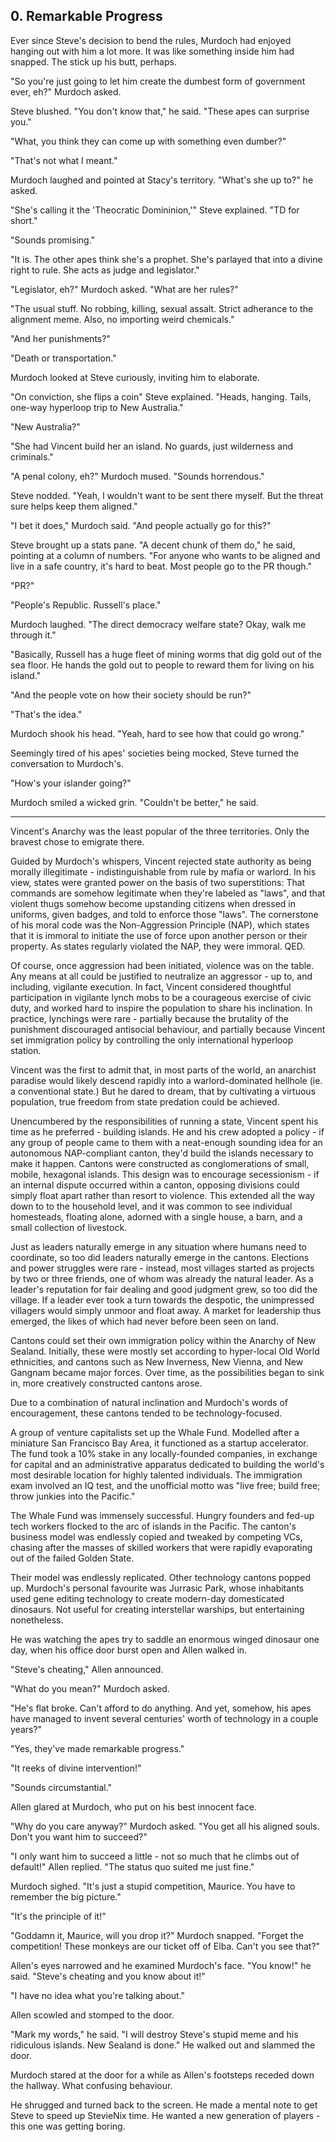## 0. Remarkable Progress

Ever since Steve's decision to bend the rules, Murdoch had enjoyed hanging out with him a lot more. It was like something inside him had snapped. The stick up his butt, perhaps.

"So you're just going to let him create the dumbest form of government ever, eh?" Murdoch asked.

Steve blushed. "You don't know that," he said. "These apes can surprise you."

"What, you think they can come up with something even dumber?"

"That's not what I meant."

Murdoch laughed and pointed at Stacy's territory. "What's she up to?" he asked.

"She's calling it the 'Theocratic Domininion,'" Steve explained. "TD for short."

"Sounds promising."

"It is. The other apes think she's a prophet. She's parlayed that into a divine right to rule. She acts as judge and legislator."

"Legislator, eh?" Murdoch asked. "What are her rules?" 

"The usual stuff. No robbing, killing, sexual assalt. Strict adherance to the alignment meme. Also, no importing weird chemicals."

"And her punishments?"

"Death or transportation."

Murdoch looked at Steve curiously, inviting him to elaborate.

"On conviction, she flips a coin" Steve explained. "Heads, hanging. Tails, one-way hyperloop trip to New Australia."

"New Australia?"

"She had Vincent build her an island. No guards, just wilderness and criminals."

"A penal colony, eh?" Murdoch mused. "Sounds horrendous."

Steve nodded. "Yeah, I wouldn't want to be sent there myself. But the threat sure helps keep them aligned."

"I bet it does," Murdoch said. "And people actually go for this?"

Steve brought up a stats pane. "A decent chunk of them do," he said, pointing at a column of numbers. "For anyone who wants to be aligned and live in a safe country, it's hard to beat. Most people go to the PR though."

"PR?"

"People's Republic. Russell's place."

Murdoch laughed. "The direct democracy welfare state? Okay, walk me through it."

"Basically, Russell has a huge fleet of mining worms that dig gold out of the sea floor. He hands the gold out to people to reward them for living on his island."

"And the people vote on how their society should be run?"

"That's the idea."

Murdoch shook his head. "Yeah, hard to see how that could go wrong."

Seemingly tired of his apes' societies being mocked, Steve turned the conversation to Murdoch's.

"How's your islander going?"

Murdoch smiled a wicked grin. "Couldn't be better," he said.

---

Vincent's Anarchy was the least popular of the three territories. Only the bravest chose to emigrate there.

Guided by Murdoch's whispers, Vincent rejected state authority as being morally illegitimate - indistinguishable from rule by mafia or warlord. In his view, states were granted power on the basis of two superstitions: That commands are somehow legitimate when they're labeled as "laws", and that violent thugs somehow become upstanding citizens when dressed in uniforms, given badges, and told to enforce those "laws". The cornerstone of his moral code was the Non-Aggression Principle (NAP), which states that it is immoral to initiate the use of force upon another person or their property. As states regularly violated the NAP, they were immoral. QED.

Of course, once aggression had been initiated, violence was on the table. Any means at all could be justified to neutralize an aggressor - up to, and including, vigilante execution. In fact, Vincent considered thoughtful participation in vigilante lynch mobs to be a courageous exercise of civic duty, and worked hard to inspire the population to share his inclination. In practice, lynchings were rare - partially because the brutality of the punishment discouraged antisocial behaviour, and partially because Vincent set immigration policy by controlling the only international hyperloop station.

Vincent was the first to admit that, in most parts of the world, an anarchist paradise would likely descend rapidly into a warlord-dominated hellhole (ie. a conventional state.) But he dared to dream, that by cultivating a virtuous population, true freedom from state predation could be achieved.

Unencumbered by the responsibilities of running a state, Vincent spent his time as he preferred - building islands. He and his crew adopted a policy - if any group of people came to them with a neat-enough sounding idea for an autonomous NAP-compliant canton, they'd build the islands necessary to make it happen. Cantons were constructed as conglomerations of small, mobile, hexagonal islands. This design was to encourage secessionism - if an internal dispute occurred within a canton, opposing divisions could simply float apart rather than resort to violence. This extended all the way down to to the household level, and it was common to see individual homesteads, floating alone, adorned with a single house, a barn, and a small collection of livestock.

Just as leaders naturally emerge in any situation where humans need to coordinate, so too did leaders naturally emerge in the cantons. Elections and power struggles were rare - instead, most villages started as projects by two or three friends, one of whom was already the natural leader. As a leader's reputation for fair dealing and good judgment grew, so too did the village. If a leader ever took a turn towards the despotic, the unimpressed villagers would simply unmoor and float away. A market for leadership thus emerged, the likes of which had never before been seen on land.

Cantons could set their own immigration policy within the Anarchy of New Sealand. Initially, these were mostly set according to hyper-local Old World ethnicities, and cantons such as New Inverness, New Vienna, and New Gangnam became major forces. Over time, as the possibilities began to sink in, more creatively constructed cantons arose.

Due to a combination of natural inclination and Murdoch's words of encouragement, these cantons tended to be technology-focused.

A group of venture capitalists set up the Whale Fund. Modelled after a miniature San Francisco Bay Area, it functioned as a startup accelerator. The fund took a 10% stake in any locally-founded companies, in exchange for capital and an administrative apparatus dedicated to building the world's most desirable location for highly talented individuals. The immigration exam involved an IQ test, and the unofficial motto was "live free; build free; throw junkies into the Pacific."

The Whale Fund was immensely successful. Hungry founders and fed-up tech workers flocked to the arc of islands in the Pacific. The canton's business model was endlessly copied and tweaked by competing VCs, chasing after the masses of skilled workers that were rapidly evaporating out of the failed Golden State.

Their model was endlessly replicated. Other technology cantons popped up. Murdoch's personal favourite was Jurrasic Park, whose inhabitants used gene editing technology to create modern-day domesticated dinosaurs. Not useful for creating interstellar warships, but entertaining nonetheless.

He was watching the apes try to saddle an enormous winged dinosaur one day, when his office door burst open and Allen walked in.

"Steve's cheating," Allen announced.

"What do you mean?" Murdoch asked.

"He's flat broke. Can't afford to do anything. And yet, somehow, his apes have managed to invent several centuries' worth of technology in a couple years?"

"Yes, they've made remarkable progress."

"It reeks of divine intervention!"

"Sounds circumstantial."

Allen glared at Murdoch, who put on his best innocent face.

"Why do you care anyway?" Murdoch asked. "You get all his aligned souls. Don't you want him to succeed?"

"I only want him to succeed a little - not so much that he climbs out of default!" Allen replied. "The status quo suited me just fine."

Murdoch sighed. "It's just a stupid competition, Maurice. You have to remember the big picture."

"It's the principle of it!"

"Goddamn it, Maurice, will you drop it?" Murdoch snapped. "Forget the competition! These monkeys are our ticket off of Elba. Can't you see that?"

Allen's eyes narrowed and he examined Murdoch's face. "You know!" he said. "Steve's cheating and you know about it!"

"I have no idea what you're talking about."

Allen scowled and stomped to the door.

"Mark my words," he said. "I will destroy Steve's stupid meme and his ridiculous islands. New Sealand is done." He walked out and slammed the door.

Murdoch stared at the door for a while as Allen's footsteps receded down the hallway. What confusing behaviour.

He shrugged and turned back to the screen. He made a mental note to get Steve to speed up StevieNix time. He wanted a new generation of players - this one was getting boring.
